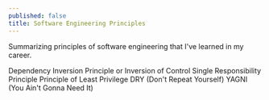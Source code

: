 ```yaml
---
published: false
title: Software Engineering Principles
---
```

Summarizing principles of software engineering that I've learned in my career.

Dependency Inversion Principle or Inversion of Control
Single Responsibility Principle
Principle of Least Privilege
DRY (Don't Repeat Yourself)
YAGNI (You Ain't Gonna Need It)
